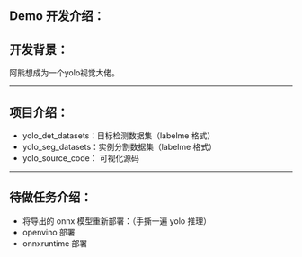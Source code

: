Demo 开发介绍：
---
## 开发背景：
阿熊想成为一个yolo视觉大佬。

---
## 项目介绍：
- yolo_det_datasets：目标检测数据集（labelme 格式）
- yolo_seg_datasets：实例分割数据集（labelme 格式）
- yolo_source_code： 可视化源码

---
## 待做任务介绍：
- 将导出的 onnx 模型重新部署：（手撕一遍 yolo 推理）
- openvino 部署
- onnxruntime 部署